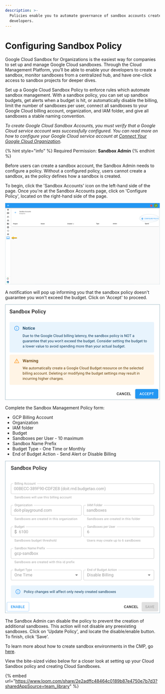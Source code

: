 ```yaml
---
description: >-
  Policies enable you to automate governance of sandbox accounts created by your
  developers.
---
```


# Configuring Sandbox Policy

Google Cloud Sandbox for Organizations is the easiest way for companies to set up and manage Google Cloud sandboxes. Through the Cloud Management Platform, you’ll be able to enable your developers to create a sandbox, monitor sandboxes from a centralized hub, and have one-click access to sandbox projects for deeper dives.

Set up a Google Cloud Sandbox Policy to enforce rules which automate sandbox management. With a sandbox policy, you can set up sandbox budgets, get alerts when a budget is hit, or automatically disable the billing, limit the number of sandboxes per user, connect all sandboxes to your Google Cloud billing account, organization, and IAM folder, and give all sandboxes a stable naming convention.

_To create Google Cloud Sandbox Accounts, you must verify that a Google Cloud service account was successfully configured. You can read more on how to configure your Google Cloud service account at [Connect Your Google Cloud Organization](https://app.gitbook.com/@doitintl/s/cmp/google-cloud/connect-google-cloud-service-account)._

{% hint style="info" %}
Required Permission: **Sandbox Admin**
{% endhint %}

Before users can create a sandbox account, the Sandbox Admin needs to configure a policy. Without a configured policy, users cannot create a sandbox, as the policy defines how a sandbox is created.

To begin, click the 'Sandbox Accounts' icon on the left-hand side of the page. Once you're at the Sandbox Accounts page, click on 'Configure Policy', located on the right-hand side of the page.

![A screenshot showing the location of the _Configure Policy_ icon](../.gitbook/assets/configure-policy.png)

A notification will pop up informing you that the sandbox policy doesn't guarantee you won't exceed the budget. Click on 'Accept' to proceed.

![A screenshot showing the location of the _Sandbox Policy_ modal dialog _Accept_ button](../.gitbook/assets/sandbox-policy1.png)

Complete the Sandbox Management Policy form:

* GCP Billing Account
* Organization
* IAM folder
* Budget
* Sandboxes per User - 10 maximum
* Sandbox Name Prefix
* Budget Type - One Time or Monthly
* End of Budget Action -  Send Alert or Disable Billing

![A screenshot showing the _Sandbox Policy_ modal dialog](../.gitbook/assets/sandbox-policy2.png)

The Sandbox Admin can disable the policy to prevent the creation of additional sandboxes. This action will not disable any preexisting sandboxes. Click on 'Update Policy', and locate the disable/enable button. To finish, click 'Save'.

To learn more about how to create sandbox environments in the CMP, go [here](https://app.gitbook.com/@doitintl/s/cmp/cloud-sandbox-management/create-gcp-sandbox-accounts).

View the bite-sized video below for a closer look at setting up your Cloud Sandbox policy and creating Cloud Sandboxes.

{% embed url="https://www.loom.com/share/2e2adffc48464c0189b87e4750e7b7d3?sharedAppSource=team_library" %}
